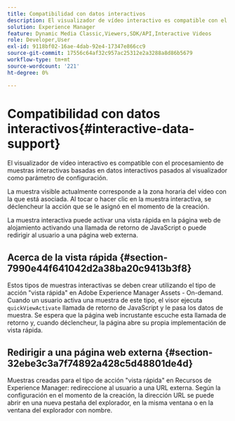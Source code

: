 ```yaml
---
title: Compatibilidad con datos interactivos
description: El visualizador de vídeo interactivo es compatible con el procesamiento de muestras interactivas basadas en datos interactivos pasados al visualizador como parámetro de configuración.
solution: Experience Manager
feature: Dynamic Media Classic,Viewers,SDK/API,Interactive Videos
role: Developer,User
exl-id: 9118bf02-16ae-4dab-92e4-17347e866cc9
source-git-commit: 17556c64af32c957ac25312e2a3288a8d86b5679
workflow-type: tm+mt
source-wordcount: '221'
ht-degree: 0%

---
```


# Compatibilidad con datos interactivos{#interactive-data-support}

El visualizador de vídeo interactivo es compatible con el procesamiento de muestras interactivas basadas en datos interactivos pasados al visualizador como parámetro de configuración.

La muestra visible actualmente corresponde a la zona horaria del vídeo con la que está asociada. Al tocar o hacer clic en la muestra interactiva, se déclencheur la acción que se le asignó en el momento de la creación.

La muestra interactiva puede activar una vista rápida en la página web de alojamiento activando una llamada de retorno de JavaScript o puede redirigir al usuario a una página web externa.

## Acerca de la vista rápida {#section-7990e44f641042d2a38ba20c9413b3f8}

Estos tipos de muestras interactivas se deben crear utilizando el tipo de acción &quot;vista rápida&quot; en Adobe Experience Manager Assets - On-demand. Cuando un usuario activa una muestra de este tipo, el visor ejecuta `quickViewActivate` llamada de retorno de JavaScript y le pasa los datos de muestra. Se espera que la página web incrustante escuche esta llamada de retorno y, cuando déclencheur, la página abre su propia implementación de vista rápida.

## Redirigir a una página web externa {#section-32ebe3c3a7f74892a428c5d48801de4d}

Muestras creadas para el tipo de acción &quot;vista rápida&quot; en Recursos de Experience Manager: redireccione al usuario a una URL externa. Según la configuración en el momento de la creación, la dirección URL se puede abrir en una nueva pestaña del explorador, en la misma ventana o en la ventana del explorador con nombre.
